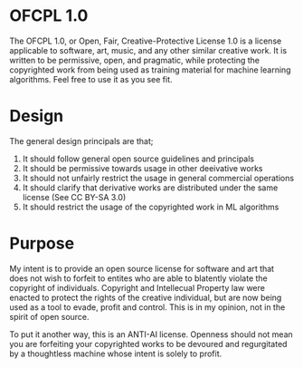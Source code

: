 # OFCPL 1.0
The OFCPL 1.0, or Open, Fair, Creative-Protective License 1.0 is a license applicable to software, art, music, and any other similar creative work. It is written to be permissive, open, and pragmatic, while protecting the copyrighted work from being used as training material for machine learning algorithms. Feel free to use it as you see fit. 

# Design
The general design principals are that;
  1. It should follow general open source guidelines and principals
  2. It should be permissive towards usage in other deeivative works
  3. It should not unfairly restrict the usage in general commercial operations
  4. It should clarify that derivative works are distributed under the same license (See CC BY-SA 3.0)
  5. It should restrict the usage of the copyrighted work in ML algorithms

# Purpose
My intent is to provide an open source license for software and art that does not wish to forfeit to entites who are able to blatently violate the copyright of individuals. Copyright and Intellecual Property law were enacted to protect the rights of the creative individual, but are now being used as a tool to evade, profit and control. This is in my opinion, not in the spirit of open source.

To put it another way, this is an ANTI-AI license. Openness should not mean you are forfeiting your copyrighted works to be devoured and regurgitated by a thoughtless machine whose intent is solely to profit.

